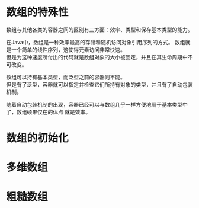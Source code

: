 # 数组的特殊性
数组与其他各类的容器之间的区别有三方面：效率、类型和保存基本类型的能力。

在Java中，数组是一种效率最高的存储和随机访问对象引用序列的方式。
数组就是一个简单的线性序列，这使得元素访问非常快速。  
但是为这种速度所付出的代码就是数组对象的大小被固定，并且在其生命周期中不可改变。

数组可以持有基本类型，而泛型之前的容器则不能。  
但是有了泛型，容器就可以指定并检查它们所持有对象的类型，并且有了自动包装机制。 

随着自动包装机制的出现，容器已经可以与数组几乎一样方便地用于基本类型中了，数组硕果仅在的优点 
就是效率。

# 数组的初始化

# 多维数组

# 粗糙数组
